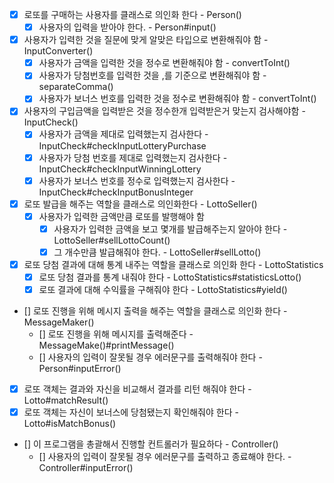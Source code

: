 - [x] 로또를 구매하는 사용자를 클래스로 의인화 한다 - Person()
  - [x] 사용자의 입력을 받아야 한다. - Person#input()
- [x] 사용자가 입력한 것을 질문에 맞게 알맞은 타입으로 변환해줘야 함 - InputConverter()
  - [x] 사용자가 금액을 입력한 것을 정수로 변환해줘야 함 - convertToInt()
  - [x] 사용자가 당첨번호를 입력한 것을 ,를 기준으로 변환해줘야 함 - separateComma()
  - [x] 사용자가 보너스 번호를 입력한 것을 정수로 변환해줘야 함 - convertToInt()
- [x] 사용자의 구입금액을 입력받은 것을 정수한개 입력받은거 맞는지 검사해야함 - InputCheck()
  - [x] 사용자가 금액을 제대로 입력했는지 검사한다 - InputCheck#checkInputLotteryPurchase
  - [x] 사용자가 당첨 번호를 제대로 입력했는지 검사한다 - InputCheck#checkInputWinningLottery
  - [x] 사용자가 보너스 번호를 정수로 입력했는지 검사한다 - InputCheck#checkInputBonusInteger
- [x] 로또 발급을 해주는 역할을 클래스로 의인화한다 - LottoSeller()
    - [x] 사용자가 입력한 금액만큼 로또를 발행해야 함
        - [x] 사용자가 입력한 금액을 보고 몇개를 발급해주는지 알아야 한다 - LottoSeller#sellLottoCount()
        - [x] 그 개수만큼 발급해줘야 한다. - LottoSeller#sellLotto()
- [x] 로또 당첨 결과에 대해 통계 내주는 역할을 클래스로 의인화 한다 - LottoStatistics
  - [x] 로또 당첨 결과를 통계 내줘야 한다 -  LottoStatistics#statisticsLotto()
  - [x] 로또 결과에 대해 수익률을 구해줘야 한다 - LottoStatistics#yield()
- [] 로또 진행을 위해 메시지 출력을 해주는 역할을 클래스로 의인화 한다 - MessageMaker()
  - [] 로또 진행을 위해 메시지를 출력해준다 - MessageMake()#printMessage()
  - [] 사용자의 입력이 잘못될 경우 에러문구를 출력해줘야 한다 - Person#inputError()
- [x] 로또 객체는 결과와 자신을 비교해서 결과를 리턴 해줘야 한다  - Lotto#matchResult()
- [x] 로또 객체는 자신이 보너스에 당첨됐는지 확인해줘야 한다 - Lotto#isMatchBonus()
- [] 이 프로그램을 총괄해서 진행할 컨트롤러가 필요하다 - Controller()
  - [] 사용자의 입력이 잘못될 경우 에러문구를 출력하고 종료해야 한다. - Controller#inputError()